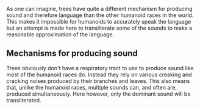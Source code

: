 As one can imagine, trees have quite a different mechanism for producing sound and therefore language than the other humanoid races in the world. This makes it impossible for humanoids to accurately speak the language but an attempt is made here to transliterate some of the sounds to make a reasonable approximation of the language.

## Mechanisms for producing sound

Trees obviously don't have a respiratory tract to use to produce sound like most of the humanoid races do. Instead they rely on various creaking and cracking noises produced by their branches and leaves. This also means that, unlike the humanoid races, multiple sounds can, and often are, produced simultaneously. Here however, only the dominant sound will be transliterated.